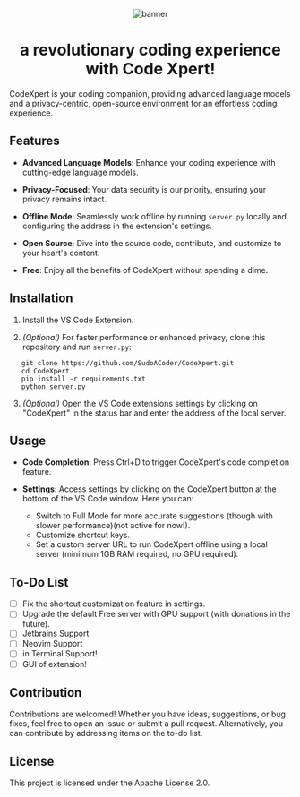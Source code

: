 <p align="center">
   <img src="https://github.com/SudoACoder/CodeXpert/assets/58640233/127b2ad3-f325-41d7-95d0-ea2dc446b9ec" alt="banner"/>
   <h1 align="center">a revolutionary coding experience with Code Xpert!</h1>
</p>

CodeXpert is your coding companion, providing advanced language models and a privacy-centric, open-source environment for an effortless coding experience.

## Features

- **Advanced Language Models**: Enhance your coding experience with cutting-edge language models.
  
- **Privacy-Focused**: Your data security is our priority, ensuring your privacy remains intact.

- **Offline Mode**: Seamlessly work offline by running `server.py` locally and configuring the address in the extension's settings.

- **Open Source**: Dive into the source code, contribute, and customize to your heart's content.

- **Free**: Enjoy all the benefits of CodeXpert without spending a dime.

## Installation

1. Install the VS Code Extension.
   
2. *(Optional)* For faster performance or enhanced privacy, clone this repository and run `server.py`:
   
```
   git clone https://github.com/SudoACoder/CodeXpert.git
   cd CodeXpert
   pip install -r requirements.txt
   python server.py
 ```
3. *(Optional)* Open the VS Code extensions settings by clicking on "CodeXpert" in the status bar and enter the address of the local server.

## Usage

- **Code Completion**: Press Ctrl+D to trigger CodeXpert's code completion feature.
  
- **Settings**: Access settings by clicking on the CodeXpert button at the bottom of the VS Code window. Here you can:
  - Switch to Full Mode for more accurate suggestions (though with slower performance)(not active for now!).
  - Customize shortcut keys.
  - Set a custom server URL to run CodeXpert offline using a local server (minimum 1GB RAM required, no GPU required).

## To-Do List

- [ ] Fix the shortcut customization feature in settings.
- [ ] Upgrade the default Free server with GPU support (with donations in the future).
- [ ] Jetbrains Support
- [ ] Neovim Support
- [ ] in Terminal Support!
- [ ] GUI of extension!

## Contribution

Contributions are welcomed! Whether you have ideas, suggestions, or bug fixes, feel free to open an issue or submit a pull request. Alternatively, you can contribute by addressing items on the to-do list.

## License

This project is licensed under the Apache License 2.0.

